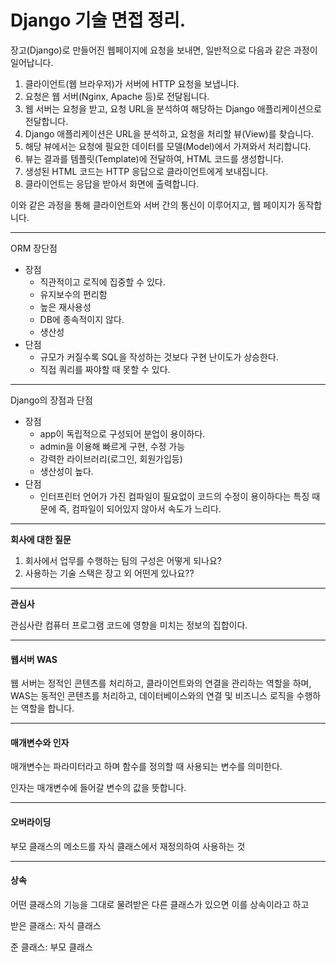 # Django 기술 면접 정리.

장고(Django)로 만들어진 웹페이지에 요청을 보내면, 일반적으로 다음과 같은 과정이 일어납니다.

1. 클라이언트(웹 브라우저)가 서버에 HTTP 요청을 보냅니다.
2. 요청은 웹 서버(Nginx, Apache 등)로 전달됩니다.
3. 웹 서버는 요청을 받고, 요청 URL을 분석하여 해당하는 Django 애플리케이션으로 전달합니다.
4. Django 애플리케이션은 URL을 분석하고, 요청을 처리할 뷰(View)를 찾습니다.
5. 해당 뷰에서는 요청에 필요한 데이터를 모델(Model)에서 가져와서 처리합니다.
6. 뷰는 결과를 템플릿(Template)에 전달하여, HTML 코드를 생성합니다.
7. 생성된 HTML 코드는 HTTP 응답으로 클라이언트에게 보내집니다.
8. 클라이언트는 응답을 받아서 화면에 출력합니다.

이와 같은 과정을 통해 클라이언트와 서버 간의 통신이 이루어지고, 웹 페이지가 동작합니다.

---

ORM 장단점

- 장점
  - 직관적이고 로직에 집중할 수 있다.
  - 유지보수의 편리함
  - 높은 재사용성
  - DB에 종속적이지 않다.
  - 생산성
- 단점
  - 규모가 커질수록 SQL을 작성하는 것보다 구현 난이도가 상승한다.
  - 직접 쿼리를 짜야할 때 못할 수 있다.

---

Django의 장점과 단점

- 장점
  - app이 독립적으로 구성되어 분업이 용이하다.
  - admin을 이용해 빠르게 구현, 수정 가능
  - 강력한 라이브러리(로그인, 회원가입등)
  - 생산성이 높다.
- 단점
  - 인터프린터 언어가 가진 컴파일이 필요없이 코드의 수정이 용이하다는 특징 때문에 즉, 컴파일이 되어있지 않아서 속도가 느리다.



---

**회사에 대한 질문**

1. 회사에서 업무를 수행하는 팀의 구성은 어떻게 되나요?
2. 사용하는 기술 스택은 장고 외 어떤게 있나요??



---

**관심사**

관심사란 컴퓨터 프로그램 코드에 영향을 미치는 정보의 집합이다.



---

#### 웹서버 WAS

웹 서버는 정적인 콘텐츠를 처리하고, 클라이언트와의 연결을 관리하는 역할을 하며, WAS는 동적인 콘텐츠를 처리하고, 데이터베이스와의 연결 및 비즈니스 로직을 수행하는 역할을 합니다.

---

#### 매개변수와 인자

매개변수는 파라미터라고 하며 함수를 정의할 때 사용되는 변수를 의미한다.

인자는 매개변수에 들어갈 변수의 값을 뜻합니다.



---

#### 오버라이딩

부모 클래스의 메소드를 자식 클래스에서 재정의하여 사용하는 것



---

#### 상속

어떤 클래스의 기능을 그대로 물려받은 다른 클래스가 있으면 이를 상속이라고 하고

받은 클래스: 자식 클래스

준 클래스: 부모 클래스